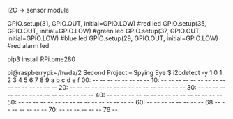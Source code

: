 I2C -> sensor module

GPIO.setup(31, GPIO.OUT, initial=GPIO.LOW) #red led
GPIO.setup(35, GPIO.OUT, initial=GPIO.LOW) #green led
GPIO.setup(37, GPIO.OUT, initial=GPIO.LOW) #blue led
GPIO.setup(29, GPIO.OUT, initial=GPIO.LOW) #red alarm led

pip3 install RPi.bme280

pi@raspberrypi:~/hwda/2 Second Project – Spying Eye $ i2cdetect -y 1
     0  1  2  3  4  5  6  7  8  9  a  b  c  d  e  f
00:                         -- -- -- -- -- -- -- -- 
10: -- -- -- -- -- -- -- -- -- -- -- -- -- -- -- -- 
20: -- -- -- -- -- -- -- -- -- -- -- -- -- -- -- -- 
30: -- -- -- -- -- -- -- -- -- -- -- -- -- -- -- -- 
40: -- -- -- -- -- -- -- -- -- -- -- -- -- -- -- -- 
50: -- -- -- -- -- -- -- -- -- -- -- -- -- -- -- -- 
60: -- -- -- -- -- -- -- -- 68 -- -- -- -- -- -- -- 
70: -- -- -- -- -- -- 76 -- 